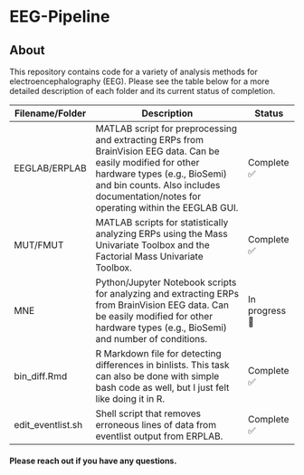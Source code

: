 # EEG-Pipeline

## About

This repository contains code for a variety of analysis methods for electroencephalography (EEG). Please see the table below for a more detailed description of each folder and its current status of completion.

| Filename/Folder | Description | Status |
| -------- | ----------- | ------ |
| EEGLAB/ERPLAB | MATLAB script for preprocessing and extracting ERPs from BrainVision EEG data. Can be easily modified for other hardware types (e.g., BioSemi) and bin counts. Also includes documentation/notes for operating within the EEGLAB GUI. | Complete ✅ | 
| MUT/FMUT | MATLAB scripts for statistically analyzing ERPs using the Mass Univariate Toolbox and the Factorial Mass Univariate Toolbox. | Complete ✅ |
| MNE | Python/Jupyter Notebook scripts for analyzing and extracting ERPs from BrainVision EEG data. Can be easily modified for other hardware types (e.g., BioSemi) and number of conditions. | In progress 🛑 |
| bin_diff.Rmd | R Markdown file for detecting differences in binlists. This task can also be done with simple bash code as well, but I just felt like doing it in R. | Complete ✅ |
| edit_eventlist.sh | Shell script that removes erroneous lines of data from eventlist output from ERPLAB. | Complete ✅ |



#### Please reach out if you have any questions.
